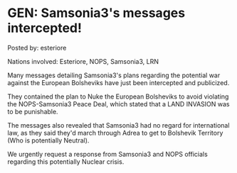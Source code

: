 # GEN: Samsonia3's messages intercepted!

Posted by: esteriore

Nations involved: Esteriore, NOPS, Samsonia3, LRN

Many messages detailing Samsonia3's plans regarding the potential war against the European Bolsheviks have just been intercepted and publicized.

They contained the plan to Nuke the European Bolsheviks to avoid violating the NOPS-Samsonia3 Peace Deal, which stated that a LAND INVASION was to be punishable.

The messages also revealed that Samsonia3 had no regard for international law, as they said they'd march through Adrea to get to Bolshevik Territory (Who is potentially Neutral).

We urgently request a response from Samsonia3 and NOPS officials regarding this potentially Nuclear crisis.